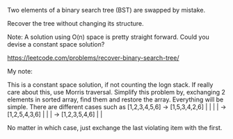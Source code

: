 Two elements of a binary search tree (BST) are swapped by mistake.

Recover the tree without changing its structure.

Note:
A solution using O(n) space is pretty straight forward. Could you devise a constant space solution?

https://leetcode.com/problems/recover-binary-search-tree/

My note:

This is a constant space solution, if not counting the logn stack. If really care about this, use Morris traversal. Simplify this problem by, exchanging 2 elements in sorted array, find them and restore the array. Everything will be simple.
There are different cases such as
[1,2,3,4,5,6] -> [1,5,3,4,2,6]
                    | | | |
              -> [1,2,5,4,3,6]
                      | | |
              -> [1,2,3,5,4,6]
                        | |

No matter in which case, just exchange the last violating item with the first.
